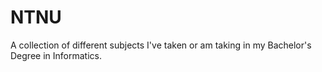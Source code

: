 # NTNU
A collection of different subjects I've taken or am taking in my Bachelor's Degree in Informatics.
